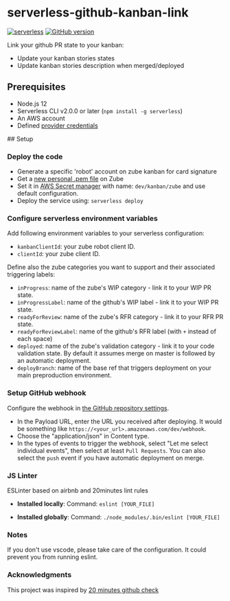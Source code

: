 # serverless-github-kanban-link

[![serverless](http://public.serverless.com/badges/v3.svg)](https://serverless.com/)
[![GitHub version](https://img.shields.io/badge/version-1.0.0-blue)](https://github.com/JamesLaviron/serverless-github-kanban-link)

Link your github PR state to your kanban:
- Update your kanban stories states
- Update kanban stories description when merged/deployed

## Prerequisites

- Node.js 12
- Serverless CLI v2.0.0 or later (`npm install -g serverless`)
- An AWS account
- Defined [provider credentials](https://serverless.com/framework/docs/providers/aws/guide/credentials/)

## Setup

### Deploy the code

- Generate a specific 'robot' account on zube kanban for card signature
- Get a [new personal .pem file](https://zube.io/docs/api) on Zube
- Set it in [AWS Secret manager](https://eu-west-1.console.aws.amazon.com/secretsmanager/home?region=eu-west-1#/newSecret?step=selectSecret) with name: `dev/kanban/zube` and use default configuration.
- Deploy the service using: `serverless deploy`

### Configure serverless environment variables

Add following environment variables to your serverless configuration:
- `kanbanClientId`: your zube robot client ID.
- `clientId`: your zube client ID.

Define also the zube categories you want to support and their associated triggering labels:
- `inProgress`: name of the zube's WIP category - link it to your WIP PR state.
- `inProgressLabel`: name of the github's WIP label - link it to your WIP PR state.
- `readyForReview`: name of the zube's RFR category - link it to your RFR PR state.
- `readyForReviewLabel`: name of the github's RFR label (with `+` instead of each space)
- `deployed`: name of the zube's validation category - link it to your code validation state. By default it assumes merge on master is followed by an automatic deployment.
- `deployBranch`: name of the base ref that triggers deployment on your main preproduction environment.

### Setup GitHub webhook

Configure the webhook in [the GitHub repository settings](https://developer.github.com/webhooks/creating/#setting-up-a-webhook).

- In the Payload URL, enter the URL you received after deploying. It would be something like `https://<your_url>.amazonaws.com/dev/webhook`.
- Choose the "application/json" in Content type.
- In the types of events to trigger the webhook, select "Let me select individual events", then select at least `Pull Requests`. You can also select the `push` event if you have automatic deployment on merge.

### JS Linter
ESLinter based on airbnb and 20minutes lint rules

- **Installed locally**:
Command: `eslint [YOUR_FILE]`

- **Installed globally**:
Command: `./node_modules/.bin/eslint [YOUR_FILE]`

### Notes
If you don't use vscode, please take care of the configuration. It could prevent you from running eslint.

### Acknowledgments
This project was inspired by [20 minutes github check](https://github.com/20minutes/serverless-github-check)
